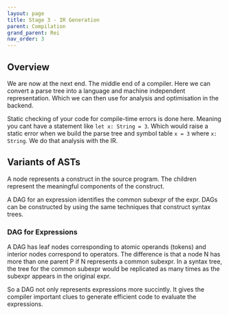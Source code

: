 ```yaml
---
layout: page
title: Stage 3 - IR Generation
parent: Compilation
grand_parent: Rei
nav_order: 3
---
```


## Overview

We are now at the next end. The middle end of a compiler. Here we can convert a parse tree into a language and machine independent representation. Which we can then use for analysis and optimisation in the backend.

Static checking of your code for compile-time errors is done here. Meaning you cant have a statement like `let x: String = 3`. Which would raise a static error when we build the parse tree and symbol table `x = 3` where `x: String`. We do that analysis with the IR.

## Variants of ASTs

A node represents a construct in the source program. The children represent the meaningful components of the construct.

A DAG for an expression identifies the common subexpr of the expr. DAGs can be constructed by using the same techniques that construct syntax trees.

### DAG for Expressions

A DAG has leaf nodes corresponding to atomic operands (tokens) and interior nodes correspond to operators. The difference is that a node N has more than one parent P if N represents a common subexpr. In a syntax tree, the tree for the common subexpr would be replicated as many times as the subexpr appears in the original expr.

So a DAG not only represents expressions more succintly. It gives the compiler important clues to generate efficient code to evaluate the expressions.
